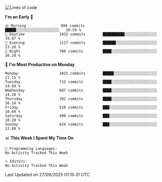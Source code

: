 <!--START_SECTION:waka-->
![Lines of code](https://img.shields.io/badge/From%20Hello%20World%20I%27ve%20Written-40.0%20million%20lines%20of%20code-blue)

**I'm an Early 🐤** 

```text
🌞 Morning                998 commits         █████░░░░░░░░░░░░░░░░░░░░   20.59 % 
🌆 Daytime                1932 commits        ██████████░░░░░░░░░░░░░░░   39.87 % 
🌃 Evening                1127 commits        ██████░░░░░░░░░░░░░░░░░░░   23.26 % 
🌙 Night                  789 commits         ████░░░░░░░░░░░░░░░░░░░░░   16.28 % 
```
📅 **I'm Most Productive on Monday** 

```text
Monday                   1025 commits        █████░░░░░░░░░░░░░░░░░░░░   21.15 % 
Tuesday                  712 commits         ████░░░░░░░░░░░░░░░░░░░░░   14.69 % 
Wednesday                687 commits         ████░░░░░░░░░░░░░░░░░░░░░   14.18 % 
Thursday                 782 commits         ████░░░░░░░░░░░░░░░░░░░░░   16.14 % 
Friday                   518 commits         ███░░░░░░░░░░░░░░░░░░░░░░   10.69 % 
Saturday                 498 commits         ███░░░░░░░░░░░░░░░░░░░░░░   10.28 % 
Sunday                   624 commits         ███░░░░░░░░░░░░░░░░░░░░░░   12.88 % 
```


📊 **This Week I Spent My Time On** 

```text
💬 Programming Languages: 
No Activity Tracked This Week

🔥 Editors: 
No Activity Tracked This Week
```


 Last Updated on 27/09/2025 01:15:31 UTC
<!--END_SECTION:waka-->
```
